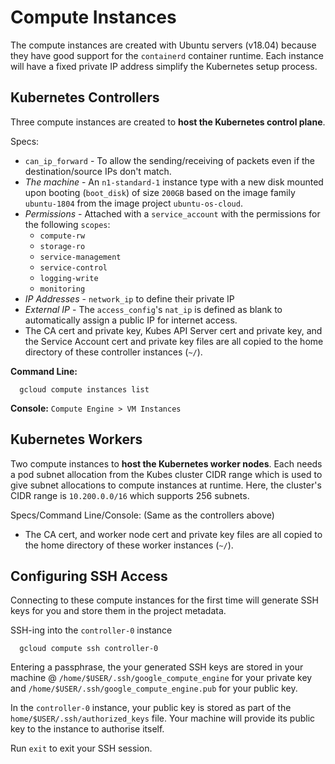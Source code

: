 # Compute Instances

The compute instances are created with Ubuntu servers (v18.04) because they have good support for the `containerd` container runtime. Each instance will have a fixed private IP address simplify the Kubernetes setup process.

## Kubernetes Controllers

Three compute instances are created to **host the Kubernetes control plane**.

Specs:
- `can_ip_forward` - To allow the sending/receiving of packets even if the destination/source IPs don't match.
- _The machine_ - An `n1-standard-1` instance type with a new disk mounted upon booting (`boot_disk`) of size `200GB` based on the image family `ubuntu-1804` from the image project `ubuntu-os-cloud`.
- _Permissions_ - Attached with a `service_account` with the permissions for the following `scopes`:
    - `compute-rw`
    - `storage-ro`
    - `service-management`
    - `service-control`
    - `logging-write`
    - `monitoring`
- _IP Addresses_ - `network_ip` to define their private IP
- _External IP_ - The `access_config`'s `nat_ip` is defined as blank to automatically assign a public IP for internet access.
- The CA cert and private key, Kubes API Server cert and private key, and the Service Account cert and private key files are all copied to the home directory of these controller instances (`~/`).

**Command Line:**
```
  gcloud compute instances list
```

**Console:** `Compute Engine > VM Instances`

## Kubernetes Workers

Two compute instances to **host the Kubernetes worker nodes**. Each needs a pod subnet allocation from the Kubes cluster CIDR range which is used to give subnet allocations to compute instances at runtime. Here, the cluster's CIDR range is `10.200.0.0/16` which supports 256 subnets.

Specs/Command Line/Console: (Same as the controllers above)
- The CA cert, and worker node cert and private key files are all copied to the home directory of these worker instances (`~/`).

## Configuring SSH Access

Connecting to these compute instances for the first time will generate SSH keys for you and store them in the project metadata.

SSH-ing into the `controller-0` instance
```
  gcloud compute ssh controller-0
```

Entering a passphrase, the your generated SSH keys are stored in your machine @ `/home/$USER/.ssh/google_compute_engine` for your private key and `/home/$USER/.ssh/google_compute_engine.pub` for your public key.

In the `controller-0` instance, your public key is stored as part of the `home/$USER/.ssh/authorized_keys` file. Your machine will provide its public key to the instance to authorise itself.

Run `exit` to exit your SSH session.